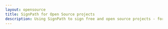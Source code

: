 ```yaml
---
layout: opensource
title: SignPath for Open Source projects
description: Using SignPath to sign free and open source projects - for free
---
```

